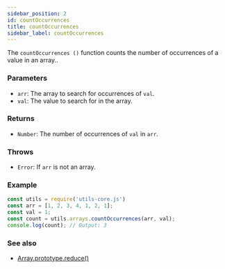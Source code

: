 ```yaml
---
sidebar_position: 2
id: countOccurrences
title: countOccurrences
sidebar_label: countOccurrences
---
```


The `countOccurrences ()` function counts the number of occurrences of a value in an array..

### Parameters
- `arr`: The array to search for occurrences of `val`.
- `val`: The value to search for in the array.

### Returns
- `Number`: The number of occurrences of `val` in `arr`.

### Throws
- `Error`: If `arr` is not an array.
### Example

```javascript
const utils = require('utils-core.js')
const arr = [1, 2, 3, 4, 1, 2, 1];
const val = 1;
const count = utils.arrays.countOccurrences(arr, val);
console.log(count); // Output: 3
```

### See also

- [Array.prototype.reduce()](https://developer.mozilla.org/en-US/docs/Web/JavaScript/Reference/Global_Objects/Array/reduce)

